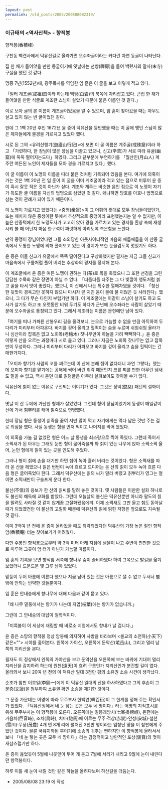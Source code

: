 ```yaml
---
layout: post
permalink: /old_posts/2005/200508082319/
---
```


### 이규태의 &lt;역사산책&gt; - 향적봉

향적봉(香積峰)
 

   구천동 백련사에서 덕유산길로 올라가면 오수좌굴이라는 커다란 자연 동굴이 나타난다.

   집 한 채가 들어앉을 만한 동굴이기에 옛날에는 선방(禪房)을 들여 백련사의 말사(末寺) 구실을 했던 것 같다.

   명종 7년(1552년)에, 광주목사를 역임한 임 훈은 이 굴을 보고 이렇게 적고 있다.

   「일러 계조굴(戒祖窟)이라 하는데 백암(白岩)의 북쪽에 자리잡고 있다. 큰집 한 채가 들어앉을 만한 석굴로 계조란 스님이 살았기 때문에 붙은 이름인 것 같다.」

   이로 보아 굴의 본 이름이 계조굴이었음을 알 수 있으며, 임 훈이 찾아갔을 때는 아무도 살고 있지 않는 빈 굴이었던 같다.

   한데 그 1백 20년 후인 1672년 윤 증이 덕유산을 등반했을 때는 이 굴에 맹인 스님이 많은 제자들에게 불경을 가르치고 있었다 했다.

   시로 된 그의 <유려산행기(遊廬山行記)>에 보면 이 굴 이름은 계주굴(戒珠窟)이라 하고 「가련하다, 한 장님이 많은 장님을 이끌고 있으니, 신고(辛苦)가 서로 따라 유굴(幽窟)에 뚝뚝 떨어지는도다」하였다. 그리고 끝부분에 부연하기를 「월산인(月山人) 계주란 여든된 노인이 제자들을 모아 경을 가르치고 있다」했다.

   이 굴 이름이 이 노맹의 이름을 따라 붙은 것처럼 기록되어 있음을 본다. 여기에 의혹이 가는 것은 1백 20년 전 임 훈이 이 굴을 이미 계조굴이라 적고 있는 점으로 미루어 윤 증이 혹시 잘못 적은 것이 아닌가 싶다. 계조와 계주는 비슷한 음인 점으로 이 노맹이 자기가 득도한 굴 이름을 자신의 법명으로 삼았던 것 같다. 왜냐하면 당호를 아호나 법명으로 삼는 것이 관례가 되어 있기 때문이다.

   이 노맹이 가르치고 있었다는 <중맹(衆盲)>이 그 어휘의 뜻대로 모두 장님들이었던가, 또는 깨치지 않은 중생이란 뜻에서 추상적으로 중맹이라 표현했는지는 알 수 없지만, 이 높은 산중턱에서 한 노맹도사가 고고히 앉아 경을 가르치고 있는 경지를 환상 속에 재생시켜 볼 때 어딘지 마음 한구석이 짜릿하게 아리도록 측은함을 느낀다.

   만약 중맹이 장님이었다면 그들 소외당한 아웃사이더적인 마음의 매듭매듭을 이 산중 굴 속에서 도통한 노맹에 의해 풀어보고 있는 이 경지가 또한 눈물겹도록 멋있기도 하다.

   윤 증은 이들 신고가 유굴에서 뚝뚝 떨어진다고 구상화했지만 필자는 지금 그들 신고가 마음속에서 구름처럼 풀어 버리는 추상화의 경지를 정지해 본다.

   이 계조굴에서 윤 증은 여든 노맹이 권하는 다(茶)로 목을 축였으니 그 또한 선경을 그린 담담한 수묵화 같은 장면이 아닐 수 없다. 「더듬더듬 타주는 그 다 빛깔이 앵도처럼 붉고 꿀을 타서 맛이 좋았다」했으니, 이 산에서 나는 특수한 열매차였을 것이다. 「청신한 뒷맛이 경옥고만 못하지 않으니 마시자 곧 지친 몸이 불에 물 끼얹은 듯 사라진다」했으니, 그 다가 무슨 다인지 부럽기만 하다. 이 계조굴에는 이같이 스님이 살기도 하고 도사가 살기도 하고 또 오랫동안 비워 두기도 하다가 근년에 오수좌라는 사람이 살았기 때문에 오수좌굴로 통칭되고 있다. 그래서 계조라는 이름은 문헌에만 남아 있다.

   「여기를 떠나 가파른 산봉우리 길을 올려보니, 눈으로 가늠할 수 없을 만큼 아득하여 두 다리가 미리부터 아파온다. 바지를 걷어 올리고 헐떡이는 숨을 누르며 쉬엄쉬엄 올라가니 심산이라 잡목은 없고 노회목(老檜木) 잣나무만이 하늘을 가려 빽빽하다.」윤 증은 이렇게 산을 오르는 과정마다 시로 읊고 있다. 그러나 지금은 노회목 잣나무는 없고 잡목만이 무성하다. 그러나 미리부터 다리가 아파오고 바지를 걷어 올리고 숨을 헐떡이는 건 매한가지다.

   「오미자 향기가 사람의 코를 찌르는데 이 산에 본래 칡이 없다더니 과연 그렇다」했는데 오미자 향기를 맡기에는 공해에 썩어 버린 취각 때문인지 코를 찌를 만한 아무런 냄새도 맡을 수 없고, 역시 듣던 대로 칡덩굴은 아무리 살펴보아도 찾아볼 수가 없다.

   덕유산에 칡이 없는 이유로 구전되는 이야기가 있다. 그것은 징악(懲惡) 패턴의 설화이다.

   옛날 이 산 두메에 가난한 형제가 살았었다. 그런데 형이 장님이었기에 동생이 매일같이 산에 가서 칡뿌리를 캐어 칡죽으로 연명했다.

   한데 장님 형은 동생이 칡죽을 끓여 저만 많이 먹고 자기에게는 먹다 남은 것만 주는 걸로 의심을 했다. 사실 동생은 형을 먼저 먹이고 나머지를 먹어 왔었다.

   이 의혹을 가눌 길 없었던 형은 어느 날 동생을 쇠스랑으로 찍어 죽였다. 그런데 죽어서 소쩍새가 된 아우는 그래도 눈먼 형이 굶어죽을까 봐 칡이 있는 나무에 앉아 소쩍소쩍 울어, 눈먼 형에게 칡이 있는 곳을 인도해 주었다.

   그러나 형이 칡에 손을 대기만 하면 칡이 녹아 흘러 버리는 것이었다. 형은 소쩍새를 따라 온 산을 헤맸으나 칡은 번번이 녹아 흐르고 드디어는 온 산의 칡이 모두 녹아 흐른 다음 형은 굶어죽었다 한다. 그래서 덕유산에는 칡의 씨가 말라 버렸고 칡뿌리가 영그는 철이면 소쩍새만이 구슬프게 운다 한다.

   불신(不信)의 응보가 한 산의 칡씨를 말려 놓은 것이다. 옛 사람들은 이만한 설화 하나로도 불신의 해독에 교화를 받았다. 그런데 오늘날의 불신은 덕유산뿐만 아니라 팔도의 칡을 말려도 사라질 것 같지 않게끔 고질화됐음에랴. 이제 소쩍새도 그만 울고 칡도 돋아날 때가 되었겠건만 이 불신의 고질화 때문에 덕유산의 칡에 얽힌 저항은 앞으로도 지속될 것 같다.

   이미 3백여 년 전에 윤 증이 올라왔을 때도 퇴락되었다던 덕유산의 가장 높은 절인 향적암(香積庵) 터는 찾아보기가 어려웠다.

   다만 주봉인 향적봉으로부터 약 3백 미터 아래 지점에 샘물이 나고 주변이 펀펀한 것으로 미루어 그곳이 암 터가 아닌가 가늠할 따름이다.

   임 훈의 기록을 보면 향적암 서쪽에 향나무 숲이 즐비하였다 하여 그쪽으로 발길을 옮겨 보았더니 드문드문 몇 그루 남아 있었다.

   밑둥이 두어 아름에 이른다 했으나 지금 남아 있는 것은 아름으로 잴 수 없고 두서너 뼘밖에 안되는 빈약한 것들뿐이다.

   임 훈은 안내승에게 향나무에 대해 다음과 같이 묻고 있다.

   「왜 나무 밑둥에서는 향기가 나는데 지엽(枝葉)에는 향기가 없습니까.」

   그런데 그 안내승의 대답이 철학적이다.

   「미륵불이 이 세상에 재림할 때 비로소 지엽에서도 향내가 날 겁니다.」

   윤 증은 소망의 향적봉 정상 암봉에 의지하여 사방을 바라보며 <불교의 소천하(小天下)같은=""> 시야를 훑어본다. 왼쪽에 가야산, 오른쪽에 둔악산(芚岳山), 그리고 멀리 남쪽의 지리산을 본다.

   필자도 이 정상에서 왼쪽의 가야산을 보고 둔악산을 오른쪽에 보는 바위에 기대어 멀리 지리산을 감지하려 하는데 원천(遠天)이 흐려 구름인가 지리산인가 분간할 길이 없다. 올라와서 보니 20여 년 전의 이 덕유산 일대 3천만 평의 소유권 소송 사건이 생각났다.

   순조가 참판 이호일(李鎬一)에게 이 덕유산 일대의 산을 하사하였다고 그의 후손이 그 문증(文證)을 첨부하여 소유권 확인 소송을 제기한 것이다.

   그 문증 가운데는 어명에 따라 무주부사 한백연(韓百衍)이 그 한계를 정해 주는 확인서가 있었다. 「덕유산정에서 네 눈 닿는 곳은 모두 네 땅이다」라는 어명의 지적표시를 위해 무주부사는 이 향적봉에 오른다. 오른쪽에는 칠봉괘방치(七峯掛榜峙), 왼편에는 거음치(巨音峙), 조치(鳥峙), 치마(馳馬)에 이르는 무주·적상(赤裳)·안성(安城)·설천(雪川)·무풍(茂豊) 4개 면 8개 리에 펼쳐진 3천만 평이라는 엄청난 땅을 이 참판에게 주었던 것이다. 물론 국유지화된 후이기에 소송의 귀추는 뻔하지만 이 향적봉에 올라서서 보니 「네 눈 닿는 곳은 모두 네 땅이다」라는 감정적이고 낭만적인 포상(褒賞)의 멋이 새삼스럽기만 하다.

   윤 증이 읊었듯이 5월에 나뭇잎이 두어 개 돋고 7월에 서리가 내리고 9월에 눈이 내린다던 향적봉이다.

   하루 이틀 새 눈이 내릴 것만 같은 하늘을 올려다보며 하산길을 더듬는다.





- 2005/08/08 23:19 에 작성